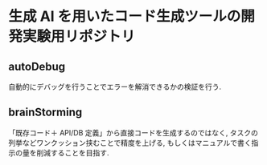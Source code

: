 # 生成 AI を用いたコード生成ツールの開発実験用リポジトリ

## autoDebug

自動的にデバッグを行うことでエラーを解消できるかの検証を行う.

## brainStorming

「既存コード＋ API/DB 定義」から直接コードを生成するのではなく, タスクの列挙などワンクッション挟むことで精度を上げる, もしくはマニュアルで書く指示の量を削減することを目指す.
